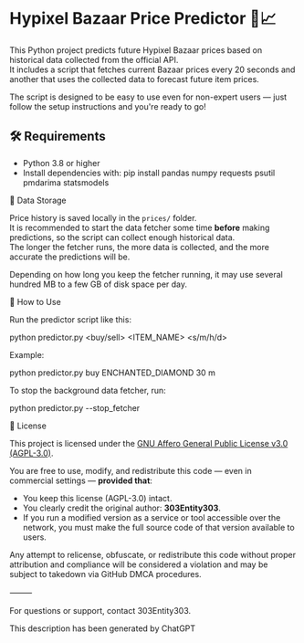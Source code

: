 # Hypixel Bazaar Price Predictor 🧮📈

This Python project predicts future Hypixel Bazaar prices based on historical data collected from the official API.  
It includes a script that fetches current Bazaar prices every 20 seconds and another that uses the collected data to forecast future item prices.

The script is designed to be easy to use even for non-expert users — just follow the setup instructions and you're ready to go!

## 🛠 Requirements

- Python 3.8 or higher  
- Install dependencies with:
  pip install pandas numpy requests psutil pmdarima statsmodels

 📁 Data Storage

Price history is saved locally in the `prices/` folder.  
It is recommended to start the data fetcher some time **before** making predictions, so the script can collect enough historical data.  
The longer the fetcher runs, the more data is collected, and the more accurate the predictions will be.

Depending on how long you keep the fetcher running, it may use several hundred MB to a few GB of disk space per day.

🚀 How to Use

Run the predictor script like this:

python predictor.py <buy/sell> <ITEM_NAME> <NUMBER> <time> <s/m/h/d> 

Example:

python predictor.py buy ENCHANTED_DIAMOND 30 m 

To stop the background data fetcher, run:

python predictor.py --stop_fetcher

📌 License

This project is licensed under the [GNU Affero General Public License v3.0 (AGPL-3.0)](LICENSE).

You are free to use, modify, and redistribute this code — even in commercial settings — **provided that**:
- You keep this license (AGPL-3.0) intact.
- You clearly credit the original author: **303Entity303**.
- If you run a modified version as a service or tool accessible over the network, you must make the full source code of that version available to users.

Any attempt to relicense, obfuscate, or redistribute this code without proper attribution and compliance will be considered a violation and may be subject to takedown via GitHub DMCA procedures.

⸻

For questions or support, contact 303Entity303.

This description has been generated by ChatGPT
